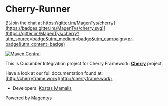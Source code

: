 # Cherry-Runner

[![Join the chat at https://gitter.im/MagenTys/cherry](https://badges.gitter.im/MagenTys/cherry.svg)](https://gitter.im/MagenTys/cherry?utm_source=badge&utm_medium=badge&utm_campaign=pr-badge&utm_content=badge)

[![Maven Central](https://maven-badges.herokuapp.com/maven-central/io.magentys/cherry-cucumber/badge.svg)](https://maven-badges.herokuapp.com/maven-central/io.magentys/cherry-cucumber)

This is Cucumber Integration project for Cherry Framework: **[Cherry](https://github.com/MagenTys/cherry)** project.

Have a look at our full documentation found at:           
[http://cherryframe.work](http://cherryframe.work).
            
            
* Developers: [Kostas Mamalis](@mamalisk)

Powered by [Magentys](http://magentys.io)
